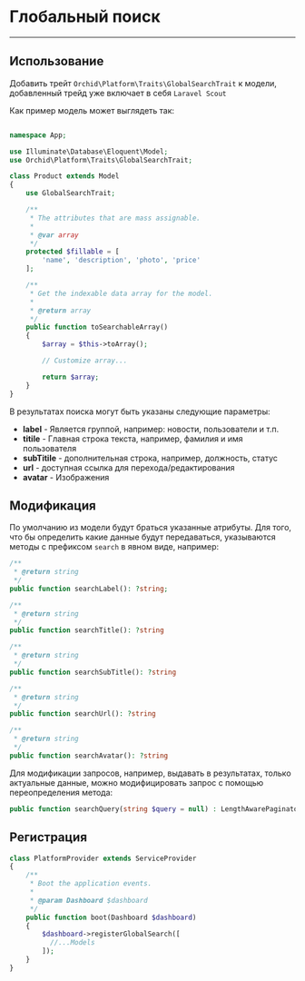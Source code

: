 # Глобальный поиск
----------

## Использование

Добавить трейт `Orchid\Platform\Traits\GlobalSearchTrait` к модели, добавленный трейд уже включает в себя `Laravel Scout`

Как пример модель может выглядеть так:
```php

namespace App;

use Illuminate\Database\Eloquent\Model;
use Orchid\Platform\Traits\GlobalSearchTrait;

class Product extends Model
{
    use GlobalSearchTrait;

    /**
     * The attributes that are mass assignable.
     *
     * @var array
     */
    protected $fillable = [
        'name', 'description', 'photo', 'price'
    ];

    /**
     * Get the indexable data array for the model.
     *
     * @return array
     */
    public function toSearchableArray()
    {
        $array = $this->toArray();

        // Customize array...

        return $array;
    }
}

```

В результатах поиска могут быть указаны следующие параметры:
- **label** - Является группой, например: новости, пользователи и т.п.
- **titile** - Главная строка текста, например, фамилия и имя пользователя
- **subTitile** - дополнительная строка, например, должность, статус
- **url**  - доступная ссылка для перехода/редактирования
- **avatar** - Изображения


## Модификация

По умолчанию из модели будут браться указанные атрибуты. Для того, что бы определить какие данные будут передаваться, указываются методы с префиксом `search` в явном виде, например:

```php
/**
 * @return string
 */
public function searchLabel(): ?string;

/**
 * @return string
 */
public function searchTitle(): ?string

/**
 * @return string
 */
public function searchSubTitle(): ?string

/**
 * @return string
 */
public function searchUrl(): ?string

/**
 * @return string
 */
public function searchAvatar(): ?string
```

Для модификации запросов, например, выдавать в результатах, только актуальные данные, можно модифицировать запрос с помощью переопределения метода:

```php
public function searchQuery(string $query = null) : LengthAwarePaginator
```


## Регистрация


```php
class PlatformProvider extends ServiceProvider
{
    /**
     * Boot the application events.
     *
     * @param Dashboard $dashboard
     */
    public function boot(Dashboard $dashboard)
    {
        $dashboard->registerGlobalSearch([
          //...Models
        ]);
    }
}
```